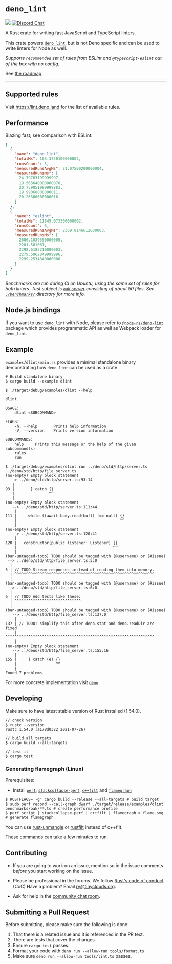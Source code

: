 # `deno_lint`

[![](https://img.shields.io/crates/v/deno_lint.svg)](https://crates.io/crates/deno_lint) [![Discord Chat](https://img.shields.io/discord/684898665143206084?logo=discord&style=social)](https://discord.gg/deno)

A Rust crate for writing fast JavaScript and TypeScript linters.

This crate powers [`deno lint`](https://deno.land/manual/tools/linter), but is
not Deno specific and can be used to write linters for Node as well.

_Supports `recommended` set of rules from ESLint and `@typescript-eslint` out of
the box with no config._

See [the roadmap](https://github.com/denoland/deno_lint/issues/176)

---

## Supported rules

Visit https://lint.deno.land for the list of available rules.

## Performance

Blazing fast, see comparison with ESLint:

```json
[
  {
    "name": "deno_lint",
    "totalMs": 105.3750100000002,
    "runsCount": 5,
    "measuredRunsAvgMs": 21.07500200000004,
    "measuredRunsMs": [
      24.79783199999997,
      19.563640000000078,
      20.759051999999883,
      19.99068000000011,
      20.26380600000016
    ]
  },
  {
    "name": "eslint",
    "totalMs": 11845.073306000002,
    "runsCount": 5,
    "measuredRunsAvgMs": 2369.0146612000003,
    "measuredRunsMs": [
      2686.1039550000005,
      2281.501061,
      2298.6185210000003,
      2279.5962849999996,
      2299.2534840000008
    ]
  }
]
```

_Benchmarks are run during CI on Ubuntu, using the same set of rules for both
linters. Test subject is [`oak` server](https://github.com/oakserver/oak)
consisting of about 50 files. See [`./benchmarks/`](./benchmarks/) directory for
more info._

## Node.js bindings

If you want to use `deno_lint` with Node, please refer to
[`@node-rs/deno-lint`](https://www.npmjs.com/package/@node-rs/deno-lint) package
which provides programmatic API as well as Webpack loader for `deno_lint`.

## Example

`examples/dlint/main.rs` provides a minimal standalone binary demonstrating how
`deno_lint` can be used as a crate.

```shell
# Build standalone binary
$ cargo build --example dlint

$ ./target/debug/examples/dlint --help

dlint

USAGE:
    dlint <SUBCOMMAND>

FLAGS:
    -h, --help       Prints help information
    -V, --version    Prints version information

SUBCOMMANDS:
    help     Prints this message or the help of the given subcommand(s)
    rules
    run

$ ./target/debug/examples/dlint run ../deno/std/http/server.ts ../deno/std/http/file_server.ts
(no-empty) Empty block statement
  --> ../deno/std/http/server.ts:93:14
   |
93 |       } catch {}
   |               ^^
   |
(no-empty) Empty block statement
   --> ../deno/std/http/server.ts:111:44
    |
111 |     while ((await body.read(buf)) !== null) {}
    |                                             ^^
    |
(no-empty) Empty block statement
   --> ../deno/std/http/server.ts:120:41
    |
120 |   constructor(public listener: Listener) {}
    |                                          ^^
    |
(ban-untagged-todo) TODO should be tagged with (@username) or (#issue)
 --> ../deno/std/http/file_server.ts:5:0
  |
5 | // TODO Stream responses instead of reading them into memory.
  | ^^^^^^^^^^^^^^^^^^^^^^^^^^^^^^^^^^^^^^^^^^^^^^^^^^^^^^^^^^^^^
  |
(ban-untagged-todo) TODO should be tagged with (@username) or (#issue)
 --> ../deno/std/http/file_server.ts:6:0
  |
6 | // TODO Add tests like these:
  | ^^^^^^^^^^^^^^^^^^^^^^^^^^^^^
  |
(ban-untagged-todo) TODO should be tagged with (@username) or (#issue)
   --> ../deno/std/http/file_server.ts:137:0
    |
137 | // TODO: simplify this after deno.stat and deno.readDir are fixed
    | ^^^^^^^^^^^^^^^^^^^^^^^^^^^^^^^^^^^^^^^^^^^^^^^^^^^^^^^^^^^^^^^^^
    |
(no-empty) Empty block statement
   --> ../deno/std/http/file_server.ts:155:16
    |
155 |     } catch (e) {}
    |                 ^^
    |
Found 7 problems
```

For more concrete implementation visit
[`deno`](https://github.com/denoland/deno/blob/main/cli/tools/lint.rs)

## Developing

Make sure to have latest stable version of Rust installed (1.54.0).

```shell
// check version
$ rustc --version
rustc 1.54.0 (a178d0322 2021-07-26)

// build all targets
$ cargo build --all-targets

// test it
$ cargo test
```

### Generating flamegraph (Linux)

Prerequisites:

- Install [`perf`](https://perf.wiki.kernel.org/index.php/Main_Page),
  [`stackcollapse-perf`](https://github.com/brendangregg/FlameGraph/blob/master/flamegraph.pl),
  [`c++filt`](https://sourceware.org/binutils/docs/binutils/c_002b_002bfilt.html)
  and
  [`flamegraph`](https://github.com/brendangregg/FlameGraph/blob/master/flamegraph.pl)

```shell
$ RUSTFLAGS='-g' cargo build --release --all-targets # build target
$ sudo perf record --call-graph dwarf ./target/release/examples/dlint benchmarks/oak/**.ts # create performance profile
$ perf script | stackcollapse-perf | c++filt | flamegraph > flame.svg # generate flamegraph
```

You can use
[rust-unmangle](https://github.com/Yamakaky/rust-unmangle/blob/master/rust-unmangle)
or [rustfilt](https://github.com/luser/rustfilt) instead of c++filt.

These commands can take a few minutes to run.

## Contributing

- If you are going to work on an issue, mention so in the issue comments
  _before_ you start working on the issue.

- Please be professional in the forums. We follow
  [Rust's code of conduct](https://www.rust-lang.org/policies/code-of-conduct)
  (CoC) Have a problem? Email ry@tinyclouds.org.

- Ask for help in the [community chat room](https://discord.gg/TGMHGv6).

## Submitting a Pull Request

Before submitting, please make sure the following is done:

1. That there is a related issue and it is referenced in the PR text.
2. There are tests that cover the changes.
3. Ensure `cargo test` passes.
4. Format your code with `deno run --allow-run tools/format.ts`
5. Make sure `deno run --allow-run tools/lint.ts` passes.

